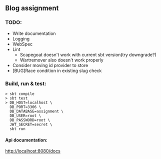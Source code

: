 ## Blog assignment

### TODO:
* Write documentation
* Logging
* WebSpec
* Lint
    * Scapegoat doesn't work with current sbt version(try downgrade?)
    * Wartremover also doesn't work properly
* Consider moving id provider to store
* [BUG]Race condition in existing slug check


### Build, run & test:

```shell
> sbt compile
> sbt test
> DB_HOST=localhost \ 
  DB_PORT=3306 \
  DB_DATABASE=assignment \
  DB_USER=root \
  DB_PASSWORD=root \
  JWT_SECRET=secret \
  sbt run
```

#### Api documentation:

[http://localhost:8080/docs]()
